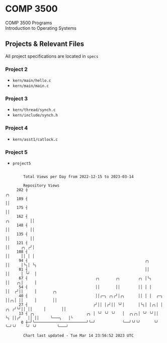# COMP 3500
COMP 3500 Programs  
Introduction to Operating Systems  
## Projects & Relevant Files
All project specifications are located in `specs`
### Project 2
- `kern/main/hello.c`
- `kern/main/main.c`
### Project 3
- `kern/thread/synch.c`
- `kern/include/synch.h`
### Project 4
- `kern/asst1/catlock.c`
### Project 5
- `project5`

```

        Total Views per Day from 2022-12-15 to 2023-03-14

        Repository Views
     202 ┼                                                                             ╭╮
     189 ┤                                                                             ││
     175 ┤                                                                             ││
     162 ┤                                                                  ╭╮         ││
     148 ┤                                                                  ││         ││
     135 ┤                                                                  ││         ││
     121 ┤                                                                  ││     ╭╮ ╭╯│
     108 ┤                                                                  ││     ││ │ │
      94 ┤                                                    ╭╮            ││     │╰╮│ ╰╮
      81 ┤                                                    ││            ││     │ ╰╯  │
      67 ┤                              ╭╮       ╭╮        ╭╮ │╰╮           ││   ╭╮│     │
      54 ┤                              ││       ││        ││ │ │           ││  ╭╯││     │       ╭╮
      40 ┤                              ││╭─╮ ╭╮╭╯│╭╮      ││ │ │  ╭─╮      ││╭╮│ ││     │       ││
      27 ┤                             ╭╯││ │╭╯││ ╰╯│      │╰╮│ │╭╮│ │  ╭╮ ╭╯╰╯││ ││     │       ││
      13 ┤ ╭╮                       ╭╮ │ ╰╯ ╰╯ ╰╯   │  ╭╮╭╮│ ╰╯ ╰╯││ ╰╮ ││╭╯   ││ ││     ╰───╮   │╰
       0 ┼─╯╰───────────────────────╯╰─╯            ╰──╯╰╯╰╯      ╰╯  ╰─╯╰╯    ╰╯ ╰╯         ╰───╯

        Chart last updated - Tue Mar 14 23:56:52 2023 UTC
        
```
